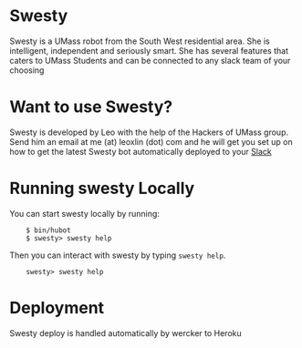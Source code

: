 # Swesty
Swesty is a UMass robot from the South West residential area. She is
intelligent, independent and seriously smart. She has several features that
caters to UMass Students and can be connected to any slack team of your choosing

# Want to use Swesty?
Swesty is developed by Leo with the help of the Hackers of UMass group. Send him
an email at me (at) leoxlin (dot) com and he will get you set up on how to get
the latest Swesty bot automatically deployed to your [Slack](https://slack.com)

# Running swesty Locally
You can start swesty locally by running:
```
    $ bin/hubot
    $ swesty> swesty help
```
Then you can interact with swesty by typing `swesty help`.
```
    swesty> swesty help
```

# Deployment
Swesty deploy is handled automatically by wercker to Heroku
